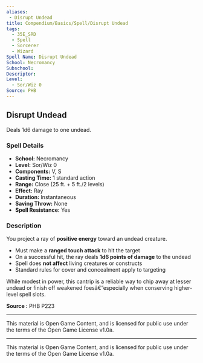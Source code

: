 ```yaml
---
aliases:
 - Disrupt Undead
title: Compendium/Basics/Spell/Disrupt Undead
tags:
  - 35E_SRD
  - Spell
  - Sorcerer
  - Wizard
Spell Name: Disrupt Undead
School: Necromancy
Subschool: 
Descriptor: 
Level:
  - Sor/Wiz 0
Source: PHB
---
```


## Disrupt Undead

Deals 1d6 damage to one undead.

### Spell Details

- **School:** Necromancy  
- **Level:** Sor/Wiz 0  
- **Components:** V, S  
- **Casting Time:** 1 standard action  
- **Range:** Close (25 ft. + 5 ft./2 levels)  
- **Effect:** Ray  
- **Duration:** Instantaneous  
- **Saving Throw:** None  
- **Spell Resistance:** Yes  

### Description

You project a ray of **positive energy** toward an undead creature.  

- Must make a **ranged touch attack** to hit the target  
- On a successful hit, the ray deals **1d6 points of damage** to the undead  
- Spell does **not affect** living creatures or constructs  
- Standard rules for cover and concealment apply to targeting

While modest in power, this cantrip is a reliable way to chip away at lesser undead or finish off weakened foesâ€”especially when conserving higher-level spell slots.


**Source :** PHB P223

---

This material is Open Game Content, and is licensed for public use under  
the terms of the Open Game License v1.0a.

---

This material is Open Game Content, and is licensed for public use under the terms of the Open Game License v1.0a.
